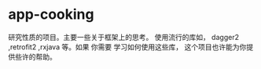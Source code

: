# app-cooking
研究性质的项目。主要一些关于框架上的思考。
使用流行的库如， dagger2 ,retrofit2 ,rxjava 等。如果 你需要 学习如何使用这些库，
这个项目也许能为你提供些许的帮助。




